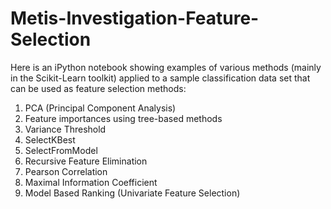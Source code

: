 # Metis-Investigation-Feature-Selection

Here is an iPython notebook showing examples of various methods (mainly in the Scikit-Learn toolkit) applied to a sample classification data set that can be used as feature selection methods:

1. PCA (Principal Component Analysis)  
2. Feature importances using tree-based methods
3. Variance Threshold
4. SelectKBest
5. SelectFromModel
6. Recursive Feature Elimination
7. Pearson Correlation
8. Maximal Information Coefficient
9. Model Based Ranking (Univariate Feature Selection)
